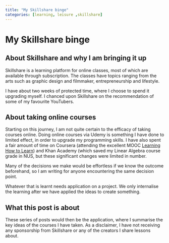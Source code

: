 ```yaml
---
title: "My Skillshare binge"
categories: [learning, leisure ,skillshare]
---
```


# My Skillshare binge

## About Skillshare and why I am bringing it up

Skillshare is a learning platform for online classes, most of which are available through subscription. The classes have topics ranging from the arts such as graphic design and filmmaker, entrepreneurship and lifestyle.

I have about two weeks of protected time, where I choose to spend it upgrading myself. I chanced upon Skillshare on the recommendation of some of my favourite YouTubers.

## About taking online courses

Starting on this journey, I am not quite certain to the efficacy of taking courses online. Doing online courses via Udemy is something I have done to limited effect, in order to upgrade my programming skills. I have also spent a fair amount of time on Coursera (attending the excellent MOOC [Learning How to Learn](https://www.coursera.org/learn/learning-how-to-learn)) and Khan Academy (which saved my Linear Algebra course grade in NUS, but these significant changes were limited in number.

Many of the decisions we make would be effortless if we know the outcome beforehand, so I am writing for anyone encountering the same decision point.

Whatever that is learnt needs application on a project. We only internalise the learning after we have applied the ideas to create something.

## What this post is about

These series of posts would then be the application, where I summarise the key ideas of the courses I have taken. As a disclaimer, I have not receiving any sponsorship from Skillshare or any of the creators I share lessons about.
